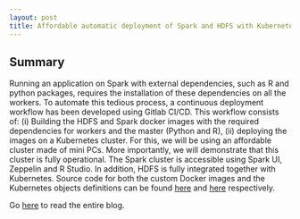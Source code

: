 ```yaml
---
layout: post
title: Affordable automatic deployment of Spark and HDFS with Kubernetes and Gitlab CI/CD
---
```

## Summary
Running an application on Spark with external dependencies, such as R and python packages, requires the installation of these dependencies on all the workers. To automate this tedious process, a continuous deployment workflow has been developed using Gitlab CI/CD. This workflow consists of: (i) Building the HDFS and Spark docker images with the required dependencies for workers and the master (Python and R), (ii) deploying the images on a Kubernetes cluster. For this, we will be using an affordable cluster made of mini PCs. More importantly, we will demonstrate that this cluster is fully operational. The Spark cluster is accessible using Spark UI, Zeppelin and R Studio. In addition, HDFS is fully integrated together with Kubernetes. Source code for both the custom Docker images and the Kubernetes objects definitions can be found [here](https://hub.docker.com/r/angelsevillacamins) and [here](https://github.com/Anchormen/spark-hdfs-on-kubernetes) respectively.

Go [here](https://anchormen.nl/blog/big-data-services/spark-and-hdfs-with-kubernetes/) to read the entire blog.